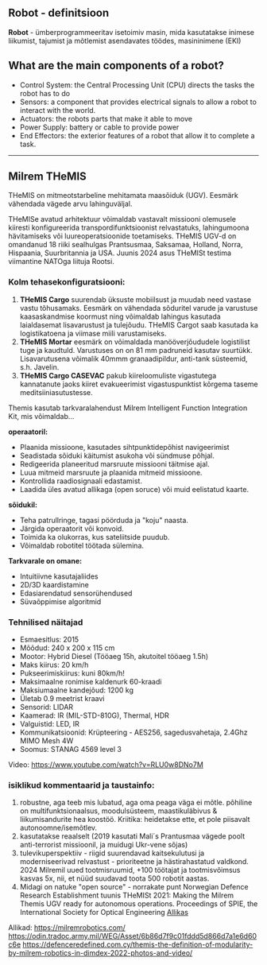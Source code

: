 ## Robot - definitsioon 

**Robot** - ümberprogrammeeritav isetoimiv masin, mida kasutatakse inimese liikumist, tajumist ja mõtlemist asendavates töödes, masininimene (EKI)


## What are the main components of a robot?
* Control System: the Central Processing Unit (CPU) directs the tasks the robot has to do
* Sensors: a component that provides electrical signals to allow a robot to interact with the world.
* Actuators: the robots parts that make it able to move
* Power Supply: battery or cable to provide power
* End Effectors: the exterior features of a robot that allow it to complete a task.

---------------------------

## Milrem THeMIS

THeMIS on mitmeotstarbeline mehitamata maasõiduk (UGV). Eesmärk vähendada vägede arvu lahinguväljal. 

THeMISe avatud arhitektuur võimaldab vastavalt missiooni olemusele kiiresti konfigureerida transpordifunktsioonist relvastatuks, lahingumoona hävitamiseks või luureoperatsioonide toetamiseks. 
THeMIS UGV-d on omandanud 18 riiki sealhulgas Prantsusmaa, Saksamaa, Holland, Norra, Hispaania, Suurbritannia ja USA. Juunis 2024 asus THeMISt testima viimantine NATOga liituja Rootsi. 

### Kolm tehasekonfiguratsiooni:
1. **THeMIS Cargo** suurendab üksuste mobiilsust ja muudab need vastase vastu tõhusamaks. Eesmärk on vähendada sõduritel varude ja varustuse kaasaskandmise koormust ning võimaldab lahingus kasutada laialdasemat lisavarustust ja tulejõudu. THeMIS Cargot saab kasutada ka logistikatoena ja viimase miili varustamiseks. 
2. **THeMIS Mortar** eesmärk on võimaldada manööverjõududele logistilist tuge ja kaudtuld. Varustuses on on 81 mm padruneid kasutav suurtükk. Lisavarutusena võimalik 40mmm granaadipildur, anti-tank süsteemid, s.h. Javelin. 
3. **THeMIS Cargo CASEVAC** pakub kiireloomuliste vigastutega kannatanute jaoks kiiret evakueerimist vigastuspunktist kõrgema taseme meditsiiniasutustesse. 

Themis kasutab tarkvaralahendust Milrem Intelligent Function Integration Kit, mis võimaldab... 

**operaatoril:**
* Plaanida missioone, kasutades sihtpunktidepõhist navigeerimist
* Seadistada sõiduki käitumist asukoha või sündmuse põhjal.
* Redigeerida planeeritud marsruute missiooni täitmise ajal.
* Luua mitmeid marsruute ja plaanida mitmeid missioone.
* Kontrollida raadiosignaali edastamist.
* Laadida üles avatud allikaga (open soruce) või muid eelistatud kaarte.

**sõidukil:**
* Teha patrullringe, tagasi pöörduda ja "koju" naasta.
* Järgida operaatorit või konvoid.
* Toimida ka olukorras, kus sateliitside puudub.
* Võimaldab robotitel töötada sülemina.

**Tarkvarale on omane:**
* Intuitiivne kasutajaliides
* 2D/3D kaardistamine
* Edasiarendatud sensorühendused
* Süvaõppimise algoritmid

### Tehnilised näitajad 
* Esmaesitlus: 2015 
* Mõõdud: 240 x 200 x 115 cm 
* Mootor: Hybrid Diesel (Tööaeg 15h, akutoitel tööaeg 1.5h)
* Maks kiirus: 20 km/h 
* Pukseerimiskiirus: kuni 80km/h!
* Maksimaalne ronimise kaldenurk 60-kraadi
* Maksiumaalne kandejõud: 1200 kg
* Ületab 0.9 meetrist kraavi
* Sensorid: LIDAR
* Kaamerad: IR (MIL-STD-810G), Thermal, HDR
* Valguistid: LED, IR
* Kommunikatsioonid: Krüpteering - AES256, sagedusvahetaja, 2.4Ghz MIMO Mesh 4W
* Soomus: STANAG 4569 level 3

Video: https://www.youtube.com/watch?v=RLU0w8DNo7M

### isiklikud kommentaarid ja taustainfo:
1. robustne, aga teeb mis lubatud, aga oma peaga väga ei mõtle. põhiline on multifunktsionaalsus, moodulsüsteem, maastikuläbivus & liikumisandurite hea koostöö. Kriitika: heidetakse ette, et pole piisavalt autonoomne/isemõtlev. 
2. kasutatakse reaalselt (2019 kasutati Mali´s Prantusmaa vägede poolt anti-terrorist missioonil, ja muidugi Ukr-vene sõjas)
3. tulevikuperspektiiv - riigid suurendavad kaitsekulutusi ja moderniseerivad relvastust - prioriteetne ja hästirahastatud valdkond. 2024 Milremil uued tootmisruumid, +100 töötajat ja tootmisvõimsus kasvas 5x, nii, et nüüd suudavad toota 500 robotit aastas. 
4. Midagi on natuke "open source" - norrakate punt Norwegian Defence Research Establishment tuunis THeMISt 2021: Making the Milrem Themis UGV ready for autonomous operations. Proceedings of SPIE, the International Society for Optical Engineering [Allikas](https://www.ffi.no/en/publications-archive/making-the-milrem-themis-ugv-ready-for-autonomous-operations)



Allikad: 
https://milremrobotics.com/ 
https://odin.tradoc.army.mil/WEG/Asset/6b86d7f9c01fddd5d866d7a1e6d60c6e 
https://defenceredefined.com.cy/themis-the-definition-of-modularity-by-milrem-robotics-in-dimdex-2022-photos-and-video/

